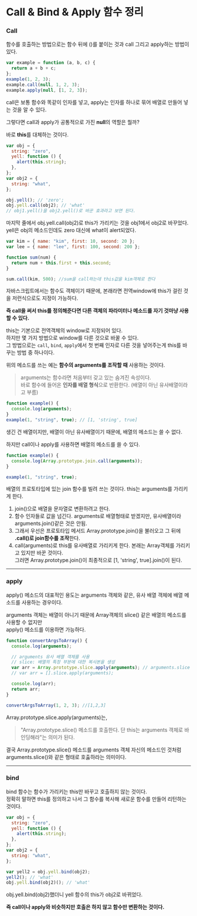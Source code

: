 # Call & Bind & Apply 함수 정리

### Call

함수를 호출하는 방법으로는 함수 뒤에 ()를 붙이는 것과 call 그리고 apply하는 방법이 있다.

```javascript
var example = function (a, b, c) {
  return a + b + c;
};
example(1, 2, 3);
example.call(null, 1, 2, 3);
example.apply(null, [1, 2, 3]);
```

call은 보통 함수와 똑같이 인자를 넣고, apply는 인자를 하나로 묶어 배열로 만들어 넣는 것을 알 수 있다.

그렇다면 call과 apply가 공통적으로 가진 **null**의 역할은 뭘까?

바로 **this**를 대체하는 것이다.

```javascript
var obj = {
  string: "zero",
  yell: function () {
    alert(this.string);
  },
};
var obj2 = {
  string: "what",
};

obj.yell(); // 'zero';
obj.yell.call(obj2); // 'what'
// obj1.yell()을 obj2.yell()로 바꾼 효과라고 보면 된다.
```

마지막 줄에서 obj.yell.call(obj2)로 this가 가리키는 것을 obj1에서 obj2로 바꾸었다.  
yell은 obj의 메소드인데도 zero 대신에 what이 alert되었다.

```javascript
var kim = { name: "kim", first: 10, second: 20 };
var lee = { name: "lee", first: 100, second: 200 };

function sum(num) {
  return num + this.first + this.second;
}

sum.call(kim, 500); //sum을 call하는데 this값을 kim객체로 한다
```

자바스크립트에서는 함수도 객체이기 때문에, 본래라면 전역window에 this가 걸린 것을 저런식으로도 지정이 가능하다.

**즉 call을 써서 this를 정의해준다면 다른 객체의 파라미터나 메소드를 자기 것마냥 사용할 수 있다.**

this는 기본으로 전역객체의 window로 지정되어 있다.  
하지만 몇 가지 방법으로 window를 다른 것으로 바꿀 수 있다.  
그 방법으로는 `call`, `bind`, `apply`에서 첫 번째 인자로 다른 것을 넣어주는게 this를 바꾸는 방법 중 하나이다.

위의 메소드를 쓰는 예는 **함수의 arguments를 조작할 때** 사용하는 것이다.

> arguments는 함수라면 처음부터 갖고 있는 숨겨진 속성이다.  
> 바로 함수에 들어온 **인자를 배열 형식**으로 반환한다. (배열이 아닌 유사배열이라고 부름)

```javascript
function example() {
  console.log(arguments);
}
example(1, "string", true); // [1, 'string', true]
```

생긴 건 배열이지만, 배열이 아닌 유사배열이기 때문에, 배열의 메소드는 쓸 수 없다.

하지만 call이나 apply를 사용하면 배열의 메소드를 쓸 수 있다.

```javascript
function example() {
  console.log(Array.prototype.join.call(arguments));
}

example(1, "string", true);
```

배열의 프로토타입에 있는 join 함수를 빌려 쓰는 것이다. this는 arguments를 가리키게 한다.

1.  join()으로 배열을 문자열로 변환하려고 한다.
2.  함수 인자들로 값을 넘긴다. arguments로 배열형태로 받겠지만, 유사배열이라 arguments.join()같은 것은 안됨.
3.  그래서 우선은 프로토타입 메서드 Array.prototype.join()을 불러오고 그 뒤에 **.call()로 join함수를 조작**한다.
4.  call(arguments)로 this를 유사배열로 가리키게 한다. 본래는 Array객체를 가리키고 있지만 바꾼 것이다.  
    그러면 Array.prototype.join()이 최종적으로 [1, 'string', true].join()이 된다.

---

### apply

apply() 메소드의 대표적인 용도는 arguments 객체와 같은, 유사 배열 객체에 배열 메소드를 사용하는 경우이다.

arguments 객체는 배열이 아니기 때문에 Array객체의 slice() 같은 배열의 메소드를 사용할 수 없지만  
 apply() 메소드를 이용하면 가능하다.

```javascript
function convertArgsToArray() {
  console.log(arguments);

  // arguments 유사 배열 객체를 사용
  // slice: 배열의 특정 부분에 대한 복사본을 생성
  var arr = Array.prototype.slice.apply(arguments); // arguments.slice
  // var arr = [].slice.apply(arguments);

  console.log(arr);
  return arr;
}

convertArgsToArray(1, 2, 3); //[1,2,3]
```

Array.prototype.slice.apply(arguments)는,

> "Array.prototype.slice() 메소드를 호출한다. 단 this는 arguments 객체로 바인딩해라"는 의미가 된다.

결국 Array.prototype.slice() 메소드를 arguments 객체 자신의 메소드인 것처럼 arguments.slice()와 같은 형태로 호춣하라는 의미이다.

---

### bind

bind 함수는 함수가 가리키는 this만 바꾸고 호출하지 않는 것이다.  
정확히 말하면 this를 정의하고 나서 그 함수를 복사해 새로운 함수를 만들어 리턴하는 것이다.

```javascript
var obj = {
  string: "zero",
  yell: function () {
    alert(this.string);
  },
};
var obj2 = {
  string: "what",
};

var yell2 = obj.yell.bind(obj2);
yell2(); // 'what'
obj.yell.bind(obj2)(); // 'what'
```

obj.yell.bind(obj2)했더니 yell 함수의 this가 obj2로 바뀌었다.

**즉 call이나 apply와 비슷하지만 호출은 하지 않고 함수만 변환하는 것이다.**
